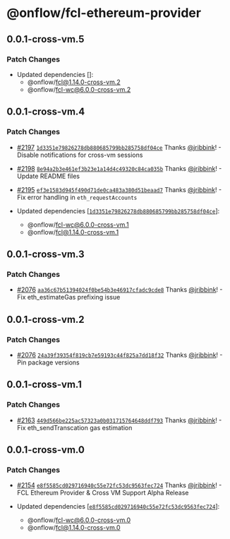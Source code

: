 # @onflow/fcl-ethereum-provider

## 0.0.1-cross-vm.5

### Patch Changes

- Updated dependencies []:
  - @onflow/fcl@1.14.0-cross-vm.2
  - @onflow/fcl-wc@6.0.0-cross-vm.2

## 0.0.1-cross-vm.4

### Patch Changes

- [#2197](https://github.com/onflow/fcl-js/pull/2197) [`1d3351e79826278db880685799bb285758df04ce`](https://github.com/onflow/fcl-js/commit/1d3351e79826278db880685799bb285758df04ce) Thanks [@jribbink](https://github.com/jribbink)! - Disable notifications for cross-vm sessions

- [#2198](https://github.com/onflow/fcl-js/pull/2198) [`8e94a2b3e461ef3b23e1a14d4c49320c84ca035b`](https://github.com/onflow/fcl-js/commit/8e94a2b3e461ef3b23e1a14d4c49320c84ca035b) Thanks [@jribbink](https://github.com/jribbink)! - Update README files

- [#2195](https://github.com/onflow/fcl-js/pull/2195) [`ef3e1583d945f490d71de0ca483a380d51beaad7`](https://github.com/onflow/fcl-js/commit/ef3e1583d945f490d71de0ca483a380d51beaad7) Thanks [@jribbink](https://github.com/jribbink)! - Fix error handling in `eth_requestAccounts`

- Updated dependencies [[`1d3351e79826278db880685799bb285758df04ce`](https://github.com/onflow/fcl-js/commit/1d3351e79826278db880685799bb285758df04ce)]:
  - @onflow/fcl-wc@6.0.0-cross-vm.1
  - @onflow/fcl@1.14.0-cross-vm.1

## 0.0.1-cross-vm.3

### Patch Changes

- [#2076](https://github.com/onflow/fcl-js/pull/2076) [`aa36c67b51394024f0be54b3e46917cfadc9cde8`](https://github.com/onflow/fcl-js/commit/aa36c67b51394024f0be54b3e46917cfadc9cde8) Thanks [@jribbink](https://github.com/jribbink)! - Fix eth_estimateGas prefixing issue

## 0.0.1-cross-vm.2

### Patch Changes

- [#2076](https://github.com/onflow/fcl-js/pull/2076) [`24a39f39354f819cb7e59193c44f825a7dd18f32`](https://github.com/onflow/fcl-js/commit/24a39f39354f819cb7e59193c44f825a7dd18f32) Thanks [@jribbink](https://github.com/jribbink)! - Pin package versions

## 0.0.1-cross-vm.1

### Patch Changes

- [#2163](https://github.com/onflow/fcl-js/pull/2163) [`449d566be225ac57323a0b031715764648ddf793`](https://github.com/onflow/fcl-js/commit/449d566be225ac57323a0b031715764648ddf793) Thanks [@jribbink](https://github.com/jribbink)! - Fix eth_sendTranscation gas estimation

## 0.0.1-cross-vm.0

### Patch Changes

- [#2154](https://github.com/onflow/fcl-js/pull/2154) [`e8f5585cd029716940c55e72fc53dc9563fec724`](https://github.com/onflow/fcl-js/commit/e8f5585cd029716940c55e72fc53dc9563fec724) Thanks [@jribbink](https://github.com/jribbink)! - FCL Ethereum Provider & Cross VM Support Alpha Release

- Updated dependencies [[`e8f5585cd029716940c55e72fc53dc9563fec724`](https://github.com/onflow/fcl-js/commit/e8f5585cd029716940c55e72fc53dc9563fec724)]:
  - @onflow/fcl-wc@6.0.0-cross-vm.0
  - @onflow/fcl@1.14.0-cross-vm.0
